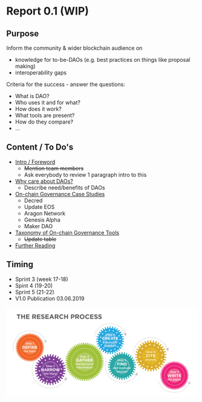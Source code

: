 # Report 0.1 \(WIP\)

## **Purpose**

Inform the community & wider blockchain audience on

* knowledge for to-be-DAOs \(e.g. best practices on things like proposal making\)
* interoperability gaps

Criteria for the success - answer the questions:

* What is DAO?
* Who uses it and for what?
* How does it work?
* What tools are present?
* How do they compare?
* ...

## **Content / To Do's**

* [Intro / Foreword](intro-foreword.md)
  * ~~Mention team members~~
  * Ask everybody to review 1 paragraph intro to this
* [Why care about DAOs?](why-care-about-daos.md)
  * Describe need/benefits of DAOs
* [On-chain Governance Case Studies](layer-1-network-based-governance-case-studies.md)
  * Decred
  * Update EOS
  * Aragon Network
  * Genesis Alpha
  * Maker DAO
* [Taxonomy of On-chain Governance Tools](taxonomy.md)
  * ~~Update table~~
* [Further Reading](reading-list.md)

## **Timing**

* Sprint 3 \(week 17-18\)
* Spint 4 \(19-20\)
* Sprint 5 \(21-22\) 
* V1.0 Publication 03.06.2019

![](../.gitbook/assets/image%20%2810%29.png)

